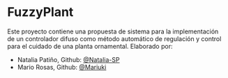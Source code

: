 # FuzzyPlant
Este proyecto contiene una propuesta de sistema para la implementación de un controlador difuso como método automático de regulación y control para el cuidado de una planta ornamental. Elaborado por: 

* Natalia Patiño,  Github: [@Natalia-SP](https://github.com/Natalia-SP)
* Mario Rosas,     Github: [@Mariuki](https://github.com/Mariuki)
